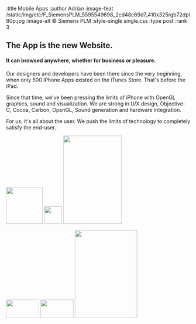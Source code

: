 :title Mobile Apps
:author Adrian
:image-feat /static/img/etc/F_SiemensPLM_5595549698_2cd48c69d7_410x325rgb72dpi80p.jpg
:image-alt &#169; Siemens PLM
:style-single single.css
:type post
:rank 3


<h2>The App is the new Website.</h2>
<h4>It can browsed anywhere, whether for business or pleasure.</h4>

<p>Our designers and developers have been there since the very beginning, when only 500 iPhone Apps existed on the iTunes Store. That's before the iPad.</p>

<p>Since that time, we've been pressing the limits of iPhone with OpenGL graphics, sound and visualization. We are strong in U/X design, Objective-C, Cocoa, Carbon, OpenGL, Sound generation and hardware integration.</p>

<p>For us, it's all about the user. We push the limits of technology to completely satisfy the end-user.</p>


<p>
<img src="/static/img/logos/etc/apple_logo-420x600rgb72dpi.png" width="100" height="" />
<img src="/static/img/logos/google/google-mobile-app48x48rgb72dpi.png" width="48" height="48"/>
<img src="/static/img/logos/etc/SocialMediaOniPhone-320x480rgb72dpi.png" width="160" height="241"/>
</p>
<p>
<img src="/static/img/logos/etc/HUD_LeftTurtleBW_iPad-360x200rgb72dpi.png" width="90" height="50"/>
<img src="/static/img/logos/etc/HUD_RightRabbitBW_iPad-360x200rgb72dpi.png" width="90" height="50"/>
<img src="/static/img/logos/etc/Filterfish-Launch-iPad-Disc-Portrait-384x502rgb72dpi.png" width="170" height="240"/>
</p>

